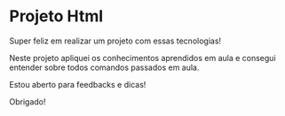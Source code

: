 # Projeto Html
Super feliz em realizar um projeto com essas tecnologias!

Neste projeto apliquei os conhecimentos aprendidos em aula e  consegui entender sobre todos comandos passados em aula.

Estou aberto para feedbacks e dicas!

Obrigado!
